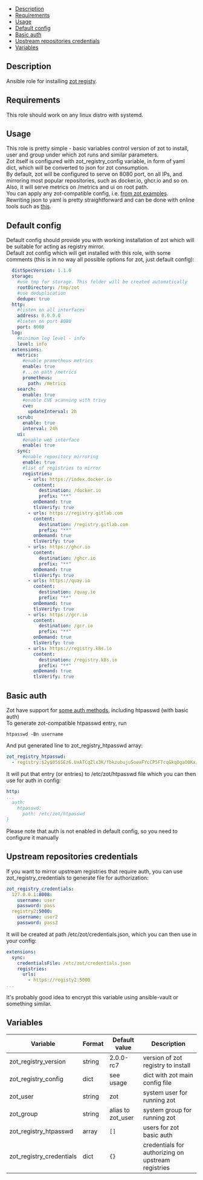 - [Description](#description)
- [Requirements](#requirements)
- [Usage](#usage)
- [Default config](#default-config)
- [Basic auth](#basic-auth)
- [Upstream repositories credentials](#upstream-repositories-credentials)
- [Variables](#variables)

## Description

Ansible role for installing [zot registy](https://zotregistry.dev/).

## Requirements

This role should work on any linux distro with systemd.

## Usage

This role is pretty simple - basic variables control version of zot to install, user and group under which zot runs and similar parameters.<br>
Zot itself is configured with zot_registry_config variable, in form of yaml dict, which will be converted to json for zot consumption.<br>
By default, zot will be configured to serve on 8080 port, on all IPs, and mirroring most popular repositories, such as docker.io, ghcr.io and so on. <br>
Also, it will serve metrics on /metrics and ui on root path.<br>
You can apply any zot-compatible config, i.e. [from zot examples](https://github.com/project-zot/zot/tree/main/examples).<br>
Rewriting json to yaml is pretty straightforward and can be done with online tools such as [this](https://jsonformatter.org/json-to-yaml).<br>

## Default config
Default config should provide you with working installation of zot which will be suitable for acting as registry mirror.<br>
Default zot config which will get installed with this role, with some comments (this is in no way all possible options for zot, just default config):
```yaml
  distSpecVersion: 1.1.0
  storage:
    #use tmp for storage. This folder will be created automatically
    rootDirectory: /tmp/zot
    #use deduplication
    dedupe: true
  http:
    #listen on all interfaces
    address: 0.0.0.0
    #listen on port 8080
    port: 8080
  log:
    #minimum log level - info
    level: info
  extensions:
    metrics:
      #enable prometheus metrics
      enable: true
      #...on path /metrics
      prometheus:
        path: /metrics
    search:
      enable: true
      #enable CVE scanning with trivy
      cve:
        updateInterval: 2h
    scrub:
      enable: true
      interval: 24h
    ui:
      #enable web interface
      enable: true
    sync:
      #enable repository mirroring
      enable: true
      #list of registries to mirror
      registries:
        - urls: https://index.docker.io
          content:
            destination: /docker.io
            prefix: "**"
          onDemand: true
          tlsVerify: true
        - urls: https://registry.gitlab.com
          content:
            destination: /registry.gitlab.com
            prefix: "**"
          onDemand: true
          tlsVerify: true
        - urls: https://ghcr.io
          content:
            destination: /ghcr.io
            prefix: "**"
          onDemand: true
          tlsVerify: true
        - urls: https://quay.io
          content:
            destination: /quay.io
            prefix: "**"
          onDemand: true
          tlsVerify: true
        - urls: https://gcr.io
          content:
            destination: /gcr.io
            prefix: "**"
          onDemand: true
          tlsVerify: true
        - urls: https://registry.k8s.io
          content:
            destination: /registry.k8s.io
            prefix: "**"
          onDemand: true
          tlsVerify: true
```

## Basic auth
Zot have support for [some auth methods](https://zotregistry.io/v1.4.3/articles/authn-authz/), including htpasswd (with basic auth)  
To generate zot-compatible htpasswd entry, run 
```shell
htpasswd -Bn username
```

And put generated line to zot_registry_htpasswd array: 
```yaml
zot_registry_htpasswd:
  - registry:$2y$05$SEz6.UxATCqZlx3K/fbkzubujuSoeaFYcCP5FTcqGkqOgaO0Kx/YO
```

It will put that entry (or entries) to /etc/zot/htpasswd file which you can then use for auth in config:
```yaml
http:
...
  auth:
    htpasswd:
      path: /etc/zot/htpasswd
}
```
Please note that auth is not enabled in default config, so you need to configure it manually

## Upstream repositories credentials
If you want to mirror upstream registries that require auth, you can use zot_registry_credentials to generate file for authorization:
```yaml
zot_registry_credentials:
  127.0.0.1:8008:
    username: user
    password: pass
  registry2:5000:
    username: user2
    password: pass2
```

It will be created at path /etc/zot/credentials.json, which you can then use in your config:
```yaml
extensions:
  sync:
    credentialsFile: /etc/zot/credentials.json
    registries: 
      urls: 
        - https://registy2:5000
...
```

It's probably good idea to encrypt this variable using ansible-vault or something similar.


## Variables

| Variable                 | Format | Default value     | Description                                        |
| ------------------------ | ------ | ----------------- | -------------------------------------------------- |
| zot_registry_version     | string | 2.0.0-rc7         | version of zot registry to install                 |
| zot_registry_config      | dict   | see usage         | dict with zot main config file                     |
| zot_user                 | string | zot               | system user for running zot                        |
| zot_group                | string | alias to zot_user | system group for running zot                       |
| zot_registry_htpasswd    | array  | `[]`              | users for zot basic auth                           |
| zot_registry_credentials | dict   | `{}`              | credentials for authorizing on upstream registries |
